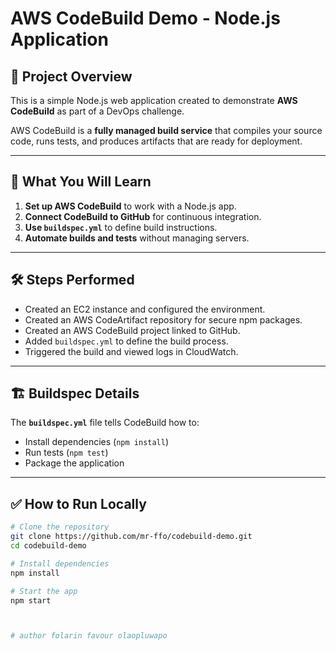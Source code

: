# AWS CodeBuild Demo - Node.js Application

## 📌 Project Overview
This is a simple Node.js web application created to demonstrate **AWS CodeBuild** as part of a DevOps challenge.

AWS CodeBuild is a **fully managed build service** that compiles your source code, runs tests, and produces artifacts that are ready for deployment.

---

## 🚀 What You Will Learn
1. **Set up AWS CodeBuild** to work with a Node.js app.
2. **Connect CodeBuild to GitHub** for continuous integration.
3. **Use `buildspec.yml`** to define build instructions.
4. **Automate builds and tests** without managing servers.

---

## 🛠 Steps Performed
- Created an EC2 instance and configured the environment.
- Created an AWS CodeArtifact repository for secure npm packages.
- Created an AWS CodeBuild project linked to GitHub.
- Added `buildspec.yml` to define the build process.
- Triggered the build and viewed logs in CloudWatch.

---

## 🏗 Buildspec Details
The **`buildspec.yml`** file tells CodeBuild how to:
- Install dependencies (`npm install`)
- Run tests (`npm test`)
- Package the application

---

## ✅ How to Run Locally
```bash
# Clone the repository
git clone https://github.com/mr-ffo/codebuild-demo.git
cd codebuild-demo

# Install dependencies
npm install

# Start the app
npm start



# author folarin favour olaopluwapo